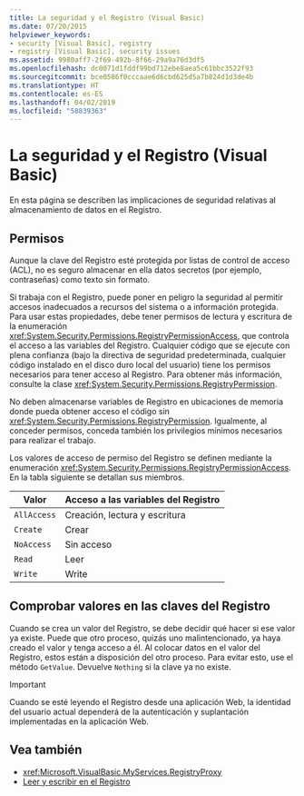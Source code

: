 ```yaml
---
title: La seguridad y el Registro (Visual Basic)
ms.date: 07/20/2015
helpviewer_keywords:
- security [Visual Basic], registry
- registry [Visual Basic], security issues
ms.assetid: 9980aff7-2f69-492b-8f66-29a9a76d3df5
ms.openlocfilehash: dc0071d1fddf99bd712ebe8aea5c61bbc3522f93
ms.sourcegitcommit: bce0586f0cccaae6d6cbd625d5a7b824d1d3de4b
ms.translationtype: HT
ms.contentlocale: es-ES
ms.lasthandoff: 04/02/2019
ms.locfileid: "58839363"
---
```

# <a name="security-and-the-registry-visual-basic"></a>La seguridad y el Registro (Visual Basic)
En esta página se describen las implicaciones de seguridad relativas al almacenamiento de datos en el Registro.  
  
## <a name="permissions"></a>Permisos  
 Aunque la clave del Registro esté protegida por listas de control de acceso (ACL), no es seguro almacenar en ella datos secretos (por ejemplo, contraseñas) como texto sin formato.  
  
 Si trabaja con el Registro, puede poner en peligro la seguridad al permitir accesos inadecuados a recursos del sistema o a información protegida. Para usar estas propiedades, debe tener permisos de lectura y escritura de la enumeración <xref:System.Security.Permissions.RegistryPermissionAccess>, que controla el acceso a las variables del Registro. Cualquier código que se ejecute con plena confianza (bajo la directiva de seguridad predeterminada, cualquier código instalado en el disco duro local del usuario) tiene los permisos necesarios para tener acceso al Registro. Para obtener más información, consulte la clase <xref:System.Security.Permissions.RegistryPermission>.  
  
 No deben almacenarse variables de Registro en ubicaciones de memoria donde pueda obtener acceso el código sin <xref:System.Security.Permissions.RegistryPermission>. Igualmente, al conceder permisos, conceda también los privilegios mínimos necesarios para realizar el trabajo.  
  
 Los valores de acceso de permiso del Registro se definen mediante la enumeración <xref:System.Security.Permissions.RegistryPermissionAccess>. En la tabla siguiente se detallan sus miembros.  
  
|Valor|Acceso a las variables del Registro|  
|-----------|----------------------------------|  
|`AllAccess`|Creación, lectura y escritura|  
|`Create`|Crear|  
|`NoAccess`|Sin acceso|  
|`Read`|Leer|  
|`Write`|Write|  
  
## <a name="checking-values-in-registry-keys"></a>Comprobar valores en las claves del Registro  
 Cuando se crea un valor del Registro, se debe decidir qué hacer si ese valor ya existe. Puede que otro proceso, quizás uno malintencionado, ya haya creado el valor y tenga acceso a él. Al colocar datos en el valor del Registro, estos están a disposición del otro proceso. Para evitar esto, use el método `GetValue`. Devuelve `Nothing` si la clave ya no existe.  
  
> [!IMPORTANT]
>  Cuando se esté leyendo el Registro desde una aplicación Web, la identidad del usuario actual dependerá de la autenticación y suplantación implementadas en la aplicación Web.  
  
## <a name="see-also"></a>Vea también

- <xref:Microsoft.VisualBasic.MyServices.RegistryProxy>
- [Leer y escribir en el Registro](../../../../visual-basic/developing-apps/programming/computer-resources/reading-from-and-writing-to-the-registry.md)
